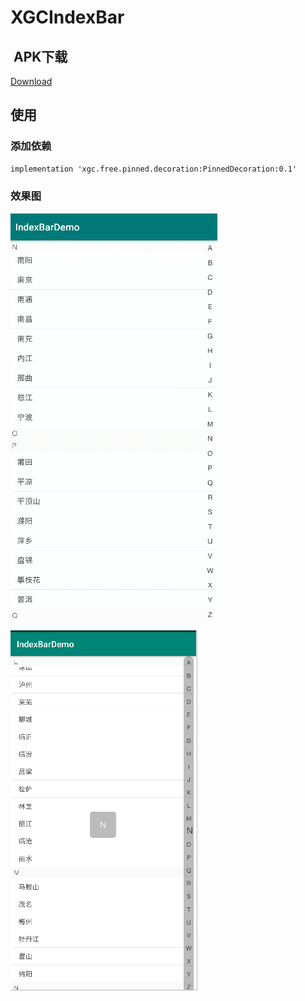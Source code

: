 # XGCIndexBar

##  APK下载
[Download](https://github.com/linuxjava/XGCIndexBar/raw/master/apk/app-debug.apk)

## 使用
### 添加依赖
```xml
implementation 'xgc.free.pinned.decoration:PinnedDecoration:0.1'
```
### 效果图
![image](https://github.com/linuxjava/XGCIndexBar/raw/master/screenshot/1.gif)

![image](https://github.com/linuxjava/XGCIndexBar/raw/master/screenshot/2.png)





